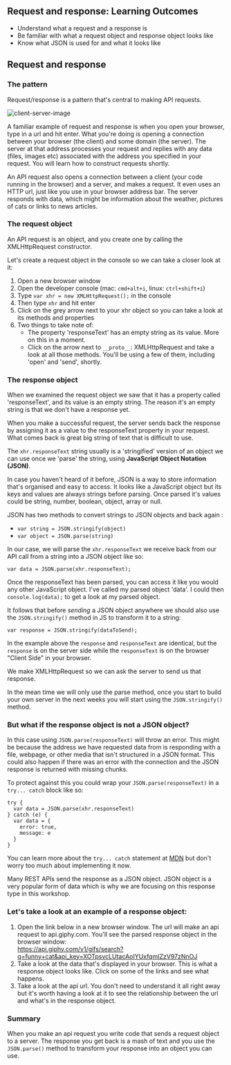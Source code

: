 ## Request and response: Learning Outcomes

* Understand what a request and a response is
* Be familiar with what a request object and response object looks like
* Know what JSON is used for and what it looks like

## Request and response

### The pattern

Request/response is a pattern that's central to making API requests. 

![client-server-image](https://www.easeus.com/images/en/wiki-news/what-is-client-server-network.png)

A familiar example of request and response is when you open your browser, type in
a url and hit enter. What you're doing is opening a connection between your
browser (the client) and some domain (the server). The server at that address
processes your request and replies with any data (files, images etc) associated
with the address you specified in your request. You will learn how to construct
requests shortly.

An API request also opens a connection between a client (your code running in
the browser) and a server, and makes a request. It even uses an HTTP url, just
like you use in your browser address bar. The server responds with data, which
might be information about the weather, pictures of cats or links to news
articles.

### The request object

An API request is an object, and you create one by calling the XMLHttpRequest
constructor.

Let's create a request object in the console so we can take a closer look at it:

1. Open a new browser window
2. Open the developer console (mac: `cmd+alt+i`, linux: `ctrl+shift+i`)
3. Type `var xhr = new XMLHttpRequest();` in the console
4. Then type `xhr` and hit enter
5. Click on the grey arrow next to your xhr object so you can take a look at its
   methods and properties
6. Two things to take note of:
   * The property 'responseText' has an empty string as its value. More on this
     in a moment.
   * Click on the arrow next to `__proto__`: XMLHttpRequest and take a look at all
     those methods. You'll be using a few of them, including 'open' and 'send',
     shortly.

### The response object

When we examined the request object we saw that it has a property called
'responseText', and its value is an empty string. The reason it's an empty
string is that we don't have a response yet.

When you make a successful request, the server sends back the response by
assigning it as a value to the responseText property in your request. What comes
back is great big string of text that is difficult to use.


The `xhr.responseText` string usually is a 'stringified' version of an object we can use once we
'parse' the string, using **JavaScript Object Notation (JSON)**.

In case you haven't heard of it before, JSON is a way to store information
that's organised and easy to access. It looks like a JavaScript object but its
keys and values are always strings before parsing. Once parsed it's values
could be string, number, boolean, object, array or null.

JSON has two methods to convert strings to JSON objects and back again  : 

* `var string = JSON.stringify(object)`
* `var object = JSON.parse(string)`

In our case, we will parse the `xhr.responseText` we receive back from our API call from a string into a JSON object like so:

`var data = JSON.parse(xhr.responseText);`

Once the responseText has been parsed, you can access it like you would any other
JavaScript object. I've called my parsed object 'data'. I could then `console.log(data);` to get a look at my parsed object.  

It follows that before *sending* a JSON object anywhere we should also use the `JSON.stringify()` method in JS to transform it to a string:

`var response = JSON.stringify(dataToSend);`

In the example above the `response` and `responseText` are identical, but the `response` is on the server side while the `responseText` is on
the browser "Client Side" in your browser.

We make XMLHttpRequest so we can ask the server to send us that response.

In the mean time we will only use the parse method, once you start to build your
own server in the next weeks you will start using the `JSON.stringify()` method.

### But what if the response object is not a JSON object? 

In this case using `JSON.parse(responseText)` will throw an error.   This might be because the address we have requested data from is responding with a file, webpage, or other media that isn't structured in a JSON format. This could also happen if there was an error with the connection and the JSON response is returned with missing chunks. 

To protect against this you could wrap your `JSON.parse(responseText)` in a `try... catch` block like so:

```
try {
  var data = JSON.parse(xhr.responseText)
} catch (e) {
  var data = {
    error: true,
    message: e
  }  
}
```
You can learn more about the `try... catch` statement at [MDN](https://developer.mozilla.org/en-US/docs/Web/JavaScript/Reference/Statements/try...catch) but don't worry too much about implementing it now.

Many REST APIs send the response as a JSON object. JSON object is a very
popular form of data which is why we are focusing on this response type in this workshop.

### Let's take a look at an example of a response object:

1. Open the link below in a new browser window. The url will make an api request
   to api.giphy.com. You'll see the parsed response object in the browser
   window:\
https://api.giphy.com/v1/gifs/search?q=funny+cat&api_key=XOTpsvcLUtacAoIYUxfqmIZzV97zNnOJ
2. Take a look at the data that's displayed in your browser. This is what a
   response object looks like. Click on some of the links and see what happens.
3. Take a look at the api url. You don't need to understand it all right away
   but it's worth having a look at it to see the relationship between the url
   and what's in the response object.

### Summary

When you make an api request you write code that sends a request object to a
server. The response you get back is a mash of text and you use the
`JSON.parse()` method to transform your response into an object you can use.
